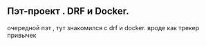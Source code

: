 ## Пэт-проект . DRF и Docker.
очередной пэт , тут знакомился с drf и docker. вроде как трекер привычек

